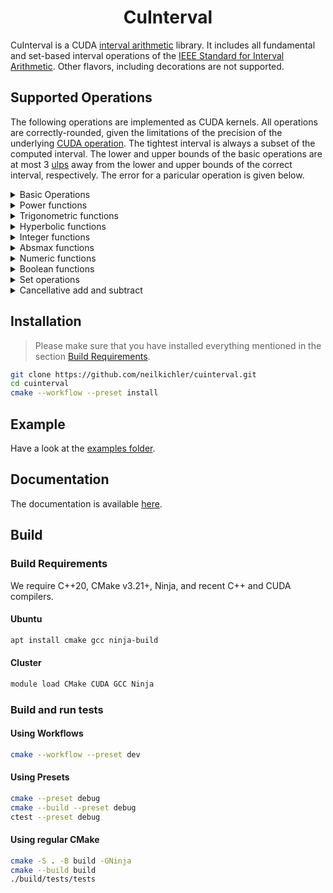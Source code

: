 <h1 align='center'>CuInterval</h1>

CuInterval is a CUDA [interval arithmetic](https://en.wikipedia.org/wiki/Interval_arithmetic) library. It includes all fundamental and set-based interval operations of the [IEEE Standard for Interval Arithmetic](https://ieeexplore.ieee.org/stamp/stamp.jsp?tp=&arnumber=7140721).
Other flavors, including decorations are not supported. 
## Supported Operations

The following operations are implemented as CUDA kernels. All operations are correctly-rounded, given the limitations of the precision of the underlying [CUDA operation](https://docs.nvidia.com/cuda/cuda-c-programming-guide/index.html#id200). The tightest interval is always a subset
of the computed interval. The lower and upper bounds of the basic operations are at most 3 [ulps](https://en.wikipedia.org/wiki/Unit_in_the_last_place) away from the lower and upper bounds of the correct interval, respectively.
The error for a paricular operation is given below.

<details>
<summary>Basic Operations</summary>

| Operation          | Function Description                        | Error [ulps] |
|--------------------|---------------------------------------------|--------------|
| pos                | $\mathbb{IR} \rightarrow \mathbb{IR}$     | 0            |
| neg                | $\mathbb{IR} \rightarrow \mathbb{IR}$     | 0            |
| add                | $\mathbb{IR}^2 \rightarrow \mathbb{IR}$ | 0            |
| sub                | $\mathbb{IR}^2 \rightarrow \mathbb{IR}$ | 0            |
| mul                | $\mathbb{IR}^2 \rightarrow \mathbb{IR}$ | 0            |
| div                | $\mathbb{IR}^2 \rightarrow \mathbb{IR}$ | 0            |
| recip              | $\mathbb{IR} \rightarrow \mathbb{IR}$     | 0            |
| sqr                | $\mathbb{IR} \rightarrow \mathbb{IR}$     | 0            |
| sqrt               | $\mathbb{IR} \rightarrow \mathbb{IR}$     | 0            |
| fma                | $\mathbb{IR}^3 \rightarrow \mathbb{IR}$ | 0            |

</details>

<details>
<summary>Power functions</summary>

| Operation | Function Description                        | Error [ulps] |
|-----------|---------------------------------------------|--------------|
| pown      | $\mathbb{IR} \times \mathbb{N} \rightarrow \mathbb{IR}_{\ge \mathbf{0}}$ | 1 |
| pow       | $\mathbb{IR}^2 \rightarrow \mathbb{IR}_{\ge \mathbf{0}}$ | 1 |
| rootn     | $\mathbb{IR}_{\ge \mathbf{0}} \times \mathbb{N} \rightarrow \mathbb{IR}$ | 2 |
| cbrt      | $\mathbb{IR}_{\ge \mathbf{0}} \rightarrow \mathbb{IR}$     | 1            |
| exp       | $\mathbb{IR} \rightarrow \mathbb{IR}$     | 3            |
| exp2      | $\mathbb{IR} \rightarrow \mathbb{IR}$     | 3            |
| exp10     | $\mathbb{IR} \rightarrow \mathbb{IR}$     | 3            |
| expm1     | $\mathbb{IR} \rightarrow \mathbb{IR}$     | 3            |
| log       | $\mathbb{IR}_{\ge \mathbf{0}} \rightarrow \mathbb{IR}$     | 3            |
| log2      | $\mathbb{IR}_{\ge \mathbf{0}} \rightarrow \mathbb{IR}$     | 3            |
| log10     | $\mathbb{IR}_{\ge \mathbf{0}} \rightarrow \mathbb{IR}$ | 3 |
| log1p     | $\mathbb{IR}_{\ge \mathbf{-1}} \rightarrow \mathbb{IR}$ | 3 |

</details>

<details>
<summary>Trigonometric functions</summary>
  
| Operation | Function Description                        | Error [ulps] |
|-----------|---------------------------------------------|--------------|
| sin       | $\mathbb{IR} \rightarrow \mathbb{IR}$ | 2 |
| cos       | $\mathbb{IR} \rightarrow \mathbb{IR}$ | 2 |
| tan       | $\mathbb{IR} \rightarrow \mathbb{IR}$ | 3 |
| asin      | $\mathbb{IR} \rightarrow \mathbb{IR}$ | 3 |
| acos      | $\mathbb{IR} \rightarrow \mathbb{IR}$ | 3 |
| atan      | $\mathbb{IR} \rightarrow \mathbb{IR}$ | 3 |
| atan2     | $\mathbb{IR}^2 \rightarrow \mathbb{IR}$ | 3 |
| sinpi     | $\mathbb{IR} \rightarrow \mathbb{IR}$ | 3 |
| cospi     | $\mathbb{IR} \rightarrow \mathbb{IR}$ | 3 |

</details>

<details>
<summary>Hyperbolic functions</summary>
  
| Operation | Function Description                        | Error [ulps] |
|-----------|---------------------------------------------|--------------|
| sinh      | $\mathbb{IR} \rightarrow \mathbb{IR}$ | 3 |
| cosh      | $\mathbb{IR} \rightarrow \mathbb{IR}$ | 2 |
| tanh      | $\mathbb{IR} \rightarrow \mathbb{IR}$ | 2 |
| asinh     | $\mathbb{IR} \rightarrow \mathbb{IR}$ | 3 |
| acosh     | $\mathbb{IR} \rightarrow \mathbb{IR}$ | 3 |
| atanh     | $\mathbb{IR} \rightarrow \mathbb{IR}$ | 3 |

</details>


<details>
<summary>Integer functions</summary>
  
| Operation          | Function Description                        | Error [ulps] |
|--------------------|---------------------------------------------|--------------|
| sign               | $\mathbb{IR} \rightarrow \\{-1, 0, 1\\}$      | 0            |
| ceil               | $\mathbb{IR} \rightarrow \mathbb{Z}$     | 0            |
| floor              | $\mathbb{IR} \rightarrow \mathbb{Z}$     | 0            |
| trunc              | $\mathbb{IR} \rightarrow \mathbb{Z}$     | 0            |
| roundTiesToEven    | $\mathbb{IR} \rightarrow \mathbb{Z}$     | 0            |
| roundTiesToAway    | $\mathbb{IR} \rightarrow \mathbb{Z}$     | 0            |

</details>

<details>
  <summary>Absmax functions</summary>
  
| Operation          | Function Description                        | Error [ulps] |
|--------------------|---------------------------------------------|--------------|
| abs                | $\mathbb{IR} \rightarrow \mathbb{IR}_{\ge \mathbf{0}}$     | 0            |
| min                | $\mathbb{IR}^2 \rightarrow \mathbb{IR}$ | 0            |
| max                | $\mathbb{IR}^2 \rightarrow \mathbb{IR}$ | 0            |

</details>

<details>
<summary>Numeric functions</summary>
  
| Operation          | Function Description                        | Error [ulps] |
|--------------------|---------------------------------------------|--------------|
| inf                | $\mathbb{IR} \rightarrow \mathbb{R}$        | 0            |
| sup                | $\mathbb{IR} \rightarrow \mathbb{R}$        | 0            |
| mid                | $\mathbb{IR} \rightarrow \mathbb{R}$        | 0            |
| wid                | $\mathbb{IR} \rightarrow \mathbb{R}$        | 0            |
| rad                | $\mathbb{IR} \rightarrow \mathbb{R}$        | 0            |
| mag                | $\mathbb{IR} \rightarrow \mathbb{R}$        | 0            |
| mig                | $\mathbb{IR} \rightarrow \mathbb{R}$        | 0            |

</details>

<details>
<summary>Boolean functions</summary>
  
| Operation          | Function Description                        | Error [ulps] |
|--------------------|---------------------------------------------|--------------|
| equal              | $\mathbb{IR}^2 \rightarrow \mathbb{B}$ | 0            |
| subset             | $\mathbb{IR}^2 \rightarrow \mathbb{B}$ | 0            |
| interior           | $\mathbb{IR}^2 \rightarrow \mathbb{B}$ | 0            |
| disjoint           | $\mathbb{IR}^2 \rightarrow \mathbb{B}$ | 0            |
| isEmpty            | $\mathbb{IR} \rightarrow \mathbb{B}$     | 0            |
| isEntire           | $\mathbb{IR} \rightarrow \mathbb{B}$     | 0            |
| less               | $\mathbb{IR}^2 \rightarrow \mathbb{B}$ | 0            |
| strictLess         | $\mathbb{IR}^2 \rightarrow \mathbb{B}$ | 0            |
| precedes           | $\mathbb{IR}^2 \rightarrow \mathbb{B}$ | 0            |
| strictPrecedes     | $\mathbb{IR}^2 \rightarrow \mathbb{B}$ | 0            |
| isMember           | $\mathbb{R} \times \mathbb{IR} \rightarrow \mathbb{B}$ | 0            |
| isSingleton        | $\mathbb{IR} \rightarrow \mathbb{B}$     | 0            |
| isCommonInterval   | $\mathbb{IR} \rightarrow \mathbb{B}$     | 0            |

</details>


<details>
<summary>Set operations</summary>
  
| Operation          | Function Description                        | Error [ulps] |
|--------------------|---------------------------------------------|--------------|
| intersection       | $\mathbb{IR}^2 \rightarrow \mathbb{IR}$ | 0            |
| convexHull         | $\mathbb{IR}^2 \rightarrow \mathbb{IR}$ | 0            |
</details>


<details>
<summary>Cancellative add and subtract</summary>
  
| Operation          | Function Description                        | Error [ulps] |
|--------------------|---------------------------------------------|--------------|
| cancelMinus        | $\mathbb{IR}^2 \rightarrow \mathbb{IR}$ | 0            |
| cancelPlus         | $\mathbb{IR}^2 \rightarrow \mathbb{IR}$ | 0            |

</details>

## Installation
> Please make sure that you have installed everything mentioned in the section [Build Requirements](#build-requirements).
```bash
git clone https://github.com/neilkichler/cuinterval.git
cd cuinterval
cmake --workflow --preset install
```

## Example
Have a look at the [examples folder](https://github.com/neilkichler/cuinterval/tree/main/examples).

## Documentation
The documentation is available [here](https://neilkichler.github.io/cuinterval).

## Build

### Build Requirements
We require C++20, CMake v3.21+, Ninja, and recent C++ and CUDA compilers.

#### Ubuntu
```bash
apt install cmake gcc ninja-build
```
#### Cluster
```bash
module load CMake CUDA GCC Ninja
```

### Build and run tests
#### Using Workflows
```bash
cmake --workflow --preset dev
```
#### Using Presets
```bash
cmake --preset debug
cmake --build --preset debug
ctest --preset debug
```
#### Using regular CMake
```bash
cmake -S . -B build -GNinja
cmake --build build
./build/tests/tests
```
